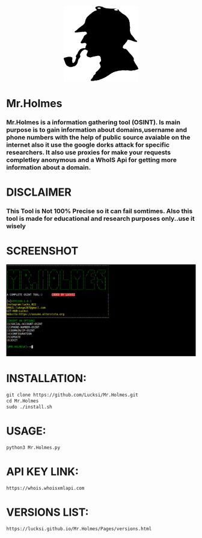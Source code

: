 <p align="center">
  <img width="200" height="200" src="Icon/Mr.Holmes.png">
</p>

# Mr.Holmes 
### Mr.Holmes is a information gathering tool (OSINT). Is main purpose is to gain information about domains,username and phone numbers with the help of public source avaiable on the internet also it use the google dorks attack for specific researchers. It also use proxies for make your requests completley anonymous and a WhoIS Api for getting more information about a domain.

# DISCLAIMER
### This Tool is Not 100% Precise so it can fail somtimes. Also this tool is made for educational and research purposes only..use it wisely

# SCREENSHOT
![Screenshot](Screenshot/Screenshot.png)
# INSTALLATION:
    git clone https://github.com/Lucksi/Mr.Holmes.git
    cd Mr.Holmes
    sudo ./install.sh

# USAGE:
    python3 Mr.Holmes.py
# API KEY LINK:
    https://whois.whoisxmlapi.com
# VERSIONS LIST:
    https://lucksi.github.io/Mr.Holmes/Pages/versions.html
